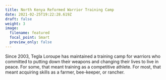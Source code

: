 ```yaml
---
title: North Kenya Reformed Warrior Training Camp
date: 2021-02-25T19:22:28.619Z
draft: false
weight: 3
image:
  filename: featured
  focal_point: Smart
  preview_only: false
---
```

Since 2003, Tegla Loroupe has maintained a training camp for warriors who committed to putting down their weapons and changing their lives to live in peace. For some, that meant training as a competitive athlete. For most, that meant acquiring skills as a farmer, bee-keeper, or rancher.
